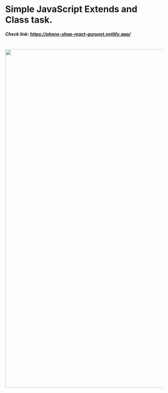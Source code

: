 <h1>Simple JavaScript Extends and Class task.</h1>
<h5>Check link: <span> <a href="https://palmresort.netlify.app/" target="_blank">https://phone-shop-react-gurunet.netlify.app/</a> </span> </h5>
<br/>
<img src="image/picture-1.JPG" width="1080">
